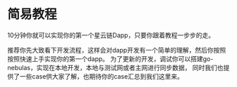 # 简易教程

10分钟你就可以实现你的第一个星云链Dapp，只要你跟着教程一步步的走。

推荐你先大致看下开发流程，这样会对dapp开发有一个简单的理解，然后你按照按照快速上手实现你的第一个dapp。 为了更新的开发，调试你可以搭建go-nebulas，实现在本地开发，本地与测试网或者主网进行同步数据， 同时我们也提供了一些case供大家了解，也期待你的case汇总到我们这里来。
